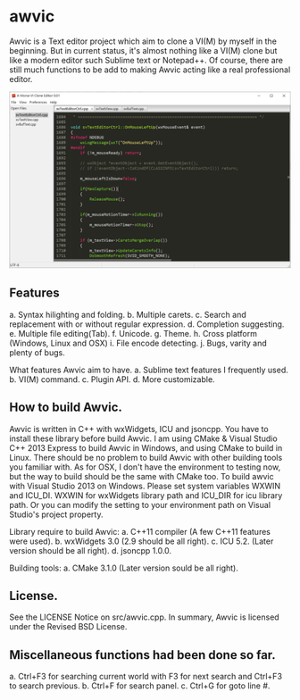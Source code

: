 # awvic

Awvic is a Text editor project which aim to clone a VI(M) by myself in the beginning. But in current status, it's almost nothing like a VI(M) clone but like a modern editor such Sublime text or Notepad++. Of course, there are still much functions to be add to making Awvic acting like a real professional editor.

<img src="./bin/awvic.png" alt="weiqigo"/>

## Features
a. Syntax hilighting and folding.
b. Multiple carets.
c. Search and replacement with or without regular expression.
d. Completion suggesting.
e. Multiple file editing(Tab).
f. Unicode.
g. Theme.
h. Cross platform (Windows, Linux and OSX)
i. File encode detecting.
j. Bugs, varity and plenty of bugs.

What features Awvic aim to have.
a. Sublime text features I frequently used.
b. VI(M) command.
c. Plugin API.
d. More customizable.


## How to build Awvic.

Awvic is written in C++ with wxWidgets, ICU and jsoncpp. You have to install these library before build Awvic. I am using CMake & Visual Studio C++ 2013 Express to build Awvic in Windows, and using CMake to build in Linux. There should be no problem to build Awvic with other building tools you familiar with. As for OSX, I don't have the environment to testing now, but the way to build should be the same with CMake too.
To build awvic with Visual Studio 2013 on Windows. Please set system variables WXWIN and ICU_DI. WXWIN for wxWidgets library path and ICU_DIR for icu library path. Or you can modify the setting to your environment path on Visual Studio's project property.

Library require to build Awvic:
a. C++11 compiler (A few C++11 features were used).
b. wxWidgets 3.0 (2.9 should be all right).
c. ICU 5.2. (Later version should be all right).
d. jsoncpp 1.0.0.

Building tools:
a. CMake 3.1.0 (Later version sould be all right).


## License.

See the LICENSE Notice on src/awvic.cpp. In summary, Awvic is licensed under the Revised BSD License.




## Miscellaneous functions had been done so far.

a. Ctrl+F3 for searching current world with F3 for next search and Ctrl+F3 to search previous.
b. Ctrl+F for search panel.
c. Ctrl+G for goto line #.

